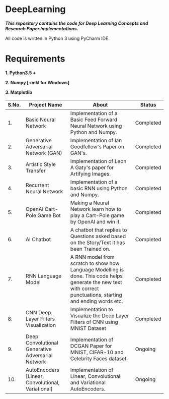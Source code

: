 # DeepLearning
***This repository contains the code for Deep Learning Concepts and Research Paper Implementations.***

All code is written in Python 3 using PyCharm IDE.

# Requirements

**1. Python3.5 +**

**2. Numpy [+mkl for Windows]**

**3. Matplotlib**

|S.No.|                  Project Name                  |                  About                       |     Status       |
| --- | ---------------------------------------------- | -------------------------------------------- | ---------------- |
|  1. |              Basic Neural Network              | Implementation of a Basic Feed Forward Neural Network using Python and Numpy.| Completed|
|  2. |        Generative Adversarial Network (GAN)    | Implementation of Ian Goodfellow's Paper on GAN's.| Completed |
|  3. |             Artistic Style Transfer            | Implementation of Leon A Gaty's paper for Artifying Images.| Completed |
|  4. |            Recurrent Neural Network            | Implementation of a basic RNN using Python and Numpy.| Completed |
|  5. |            OpenAI Cart-Pole Game Bot           | Making a Neural Network learn how to play a Cart-Pole game by OpenAI and win it.| Completed |
|  6. |                  AI Chatbot                    | A chatbot that replies to Questions asked based on the Story/Text it has been Trained on. | Completed |
|  7. |              RNN Language Model                | A RNN model from scratch to show how Language Modelling is done. This code helps generate the new text with correct punctuations, starting and ending words etc. | Completed |
|  8. | CNN Deep Layer Filters Visualization | Implementation to Visualize the Deep Layer Filters of CNN using MNIST Dataset | Completed |
|  9. | Deep Convolutional Generative Adversarial Network | Implementation of DCGAN Paper for MNIST, CIFAR-10 and Celebrity Faces dataset. | Ongoing |
|  10.|  AutoEncoders [Linear, Convolutional, Variational] | Implementation of Linear, Convolutional and Variational AutoEncoders. | Ongoing |
